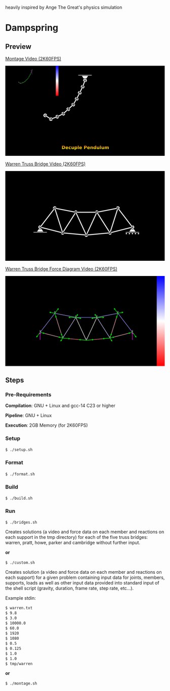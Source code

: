 heavily inspired by Ange The Great's physics simulation

# Dampspring

## Preview

[Montage Video (2K60FPS)](./previewmt.mp4)

![Montage Image](./previewmt.png)

[Warren Truss Bridge Video (2K60FPS)](./preview.mp4)

![Warren Truss Bridge Image](./preview.png)

[Warren Truss Bridge Force Diagram Video (2K60FPS)](./previewfd.mp4)

![Warren Truss Bridge Force Diagram](./previewfd.png)

## Steps

### Pre-Requirements

**Compilation**: GNU + Linux and gcc-14 C23 or higher

**Pipeline**: GNU + Linux

**Execution**: 2GB Memory (for 2K60FPS)


### Setup

```$ ./setup.sh```

### Format

```$ ./format.sh```

### Build

```$ ./build.sh```

### Run

```$ ./bridges.sh```

Creates solutions (a video and force data on each member and reactions on each support in the tmp directory) for each of the five truss bridges: warren, pratt, howe, parker and cambridge without further input.

**or**

```$ ./custom.sh```

Creates solution (a video and force data on each member and reactions on each support) for a given problem containing input data for joints, members, supports, loads as well as other input data provided into standard input of the shell script (gravity, duration, frame rate, step rate, etc...).

Example stdin:


```
$ warren.txt
$ 9.8
$ 3.0
$ 10000.0
$ 60.0
$ 1920
$ 1080
$ 0.5
$ 0.125
$ 1.0
$ 1.0
$ tmp/warren
```

**or**

```$ ./montage.sh```
